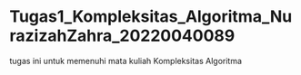# Tugas1_Kompleksitas_Algoritma_NurazizahZahra_20220040089
tugas ini untuk memenuhi mata kuliah Kompleksitas Algoritma
